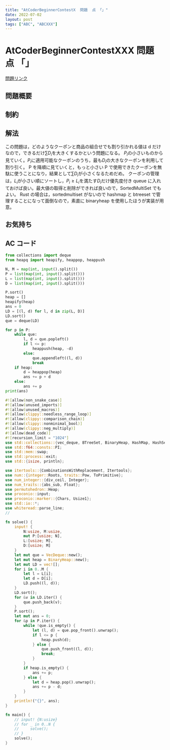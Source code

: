 ```yaml
---
title: "AtCoderBeginnerContestX  問題  点 「」"
date: 2022-07-02
layout: post
tags: ["ABC", "ABCXXX"]
---
```


# AtCoderBeginnerContestXXX 問題 点 「」

<a href="https://atcoder.jp/contests/abc242/tasks/abc242_d" blank="_target">問題リンク</a>

## 問題概要

## 制約

## 解法

この問題は，どのようなクーポンと商品の組合せでも割り引かれる値は d だけなので，できるだけ$\sum D_i$を大きくするかという問題になる。
$P_i$の小さいものから見ていく。$P_i$に適用可能なクーポンのうち，最も$D_i$の大きなクーポンを利用して割り引く。
P を降順に見ていくと，もっと小さい P で使用できたクーポンを無駄に使うことになり，結果として$\sum D_i$が小さくなるためだめ。
クーポンの管理は，$L_i$が小さい順にソートし，$P_i \ge L_i$を満たす$D_i$だけ優先度付き queue に入れておけば良い。最大値の取得と削除ができれば良いので，SortedMultiSet でもよい。
Rust の場合は，sortedmultiset がないので hashmap と btreeset で管理することになって面倒なので，素直に binaryheap を使用したほうが実装が用意。

## お気持ち

## AC コード

```python
from collections import deque
from heapq import heapify, heappop, heappush

N, M = map(int, input().split())
P = list(map(int, input().split()))
L = list(map(int, input().split()))
D = list(map(int, input().split()))

P.sort()
heap = []
heapify(heap)
ans = 0
LD = [(l, d) for l, d in zip(L, D)]
LD.sort()
que = deque(LD)

for p in P:
    while que:
        l, d = que.popleft()
        if l <= p:
            heappush(heap, -d)
        else:
            que.appendleft((l, d))
            break
    if heap:
        d = heappop(heap)
        ans += p + d
    else:
        ans += p
print(ans)

```

```rust
#![allow(non_snake_case)]
#![allow(unused_imports)]
#![allow(unused_macros)]
#![allow(clippy::needless_range_loop)]
#![allow(clippy::comparison_chain)]
#![allow(clippy::nonminimal_bool)]
#![allow(clippy::neg_multiply)]
#![allow(dead_code)]
#![recursion_limit = "1024"]
use std::collections::{vec_deque, BTreeSet, BinaryHeap, HashMap, HashSet, VecDeque};
use std::f64::consts::PI;
use std::mem::swap;
use std::process::exit;
use std::{isize, println};

use itertools::{CombinationsWithReplacement, Itertools};
use num::{integer::Roots, traits::Pow, ToPrimitive};
use num_integer::{div_ceil, Integer};
use num_traits::{abs_sub, Float};
use permutohedron::Heap;
use proconio::input;
use proconio::marker::{Chars, Usize1};
use std::io::*;
use whiteread::parse_line;
//

fn solve() {
    input! {
        N:usize, M:usize,
        mut P:[usize; N],
        L:[usize; M],
        D:[usize; M]
    }
    let mut que = VecDeque::new();
    let mut heap = BinaryHeap::new();
    let mut LD = vec![];
    for i in 0..M {
        let l = L[i];
        let d = D[i];
        LD.push((l, d));
    }
    LD.sort();
    for &v in LD.iter() {
        que.push_back(v);
    }
    P.sort();
    let mut ans = 0;
    for &p in P.iter() {
        while !que.is_empty() {
            let (l, d) = que.pop_front().unwrap();
            if l <= p {
                heap.push(d);
            } else {
                que.push_front((l, d));
                break;
            }
        }
        if heap.is_empty() {
            ans += p;
        } else {
            let d = heap.pop().unwrap();
            ans += p - d;
        }
    }
    println!("{}", ans);
}

fn main() {
    // input! {N:usize}
    // for _ in 0..N {
    //     solve();
    // }
    solve();
}


```
